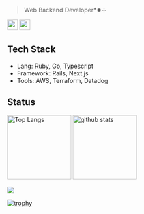 > Web Backend Developer*✹⊹
<p>
  <a href="https://www.x.com/atolix_"><img src="https://img.shields.io/badge/twitter-%231DA1F2.svg?&style=for-the-badge&logo=twitter&logoColor=white" height=25></a>
  <a href="https://processed.pages.dev/"><img src="https://img.shields.io/badge/blog-white?style=for-the-badge" height=25></a>
</p>

## Tech Stack

- Lang: Ruby, Go, Typescript
- Framework: Rails, Next.js
- Tools: AWS, Terraform, Datadog

## Status
<p align="left">
  <img alt="Top Langs" height="150px" src="https://github-readme-stats.vercel.app/api/top-langs/?username=atolix&layout=compact&show_icons=true&theme=github_dark" />
  <img alt="github stats" height="150px" src="https://github-readme-stats.vercel.app/api?username=atolix&theme=github_dark&show_icons=ture" />
</p>

![](http://github-profile-summary-cards.vercel.app/api/cards/profile-details?username=atolix&theme=github_dark)

[![trophy](https://github-profile-trophy.vercel.app/?username=atolix&theme=darkhub&column=7&title=-Stars,-Followers
)](https://github.com/ryo-ma/github-profile-trophy)
